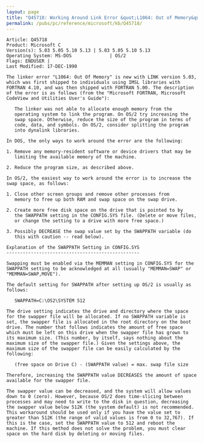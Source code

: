 ```yaml
---
layout: page
title: "Q45718: Working Around Link Error &quot;L1064: Out of Memory&quot;"
permalink: /pubs/pc/reference/microsoft/kb/Q45718/
---
```


	Article: Q45718
	Product: Microsoft C
	Version(s): 5.03 5.05 5.10 5.13 | 5.03 5.05 5.10 5.13
	Operating System: MS-DOS              | OS/2
	Flags: ENDUSER |
	Last Modified: 17-DEC-1990
	
	The linker error "L1064: Out Of Memory" is new with LINK version 5.03,
	which was first shipped to individuals using IMSL libraries with
	FORTRAN 4.10, and was then shipped with FORTRAN 5.00. The description
	of the error is as follows (from the "Microsoft FORTRAN, Microsoft
	CodeView and Utilities User's Guide"):
	
	   The linker was not able to allocate enough memory from the
	   operating system to link the program. On OS/2 try increasing the
	   swap space. Otherwise, reduce the size of the program in terms of
	   code, data, and symbols. On OS/2, consider splitting the program
	   into dynalink libraries.
	
	In DOS, the only ways to work around the error are the following:
	
	1. Remove any memory-resident software or device drivers that may be
	   limiting the available memory of the machine.
	
	2. Reduce the program size, as described above.
	
	In OS/2, the easiest way to work around the error is to increase the
	swap space, as follows:
	
	1. Close other screen groups and remove other processes from
	   memory to free up both RAM and swap space on the swap drive.
	
	2. Create more free disk space on the drive that is pointed to by
	   the SWAPPATH setting in the CONFIG.SYS file. (Delete or move files,
	   or change the setting to a drive with more free space.)
	
	3. Possibly DECREASE the swap value set by the SWAPPATH variable (do
	   this with caution -- read below).
	
	Explanation of the SWAPPATH Setting in CONFIG.SYS
	-------------------------------------------------
	
	Swapping must be enabled via the MEMMAN setting in CONFIG.SYS for the
	SWAPPATH setting to be acknowledged at all (usually "MEMMAN=SWAP" or
	"MEMMAN=SWAP,MOVE").
	
	The default setting for SWAPPATH after setting up OS/2 is usually as
	follows:
	
	   SWAPPATH=C:\OS2\SYSTEM 512
	
	The drive setting indicates the drive and directory where the space
	for the swapper file will be allocated. If no SWAPPATH variable is
	set, the swapper file is allocated in the root directory on the boot
	drive. The number that follows indicates the amount of free space
	which must be left on this drive when the swapper file has grown to
	its maximum size. (This number, by itself, says nothing about the
	maximum size of the swapper file.) Given the settings above, the
	maximum size of the swapper file can be easily calculated by the
	following:
	
	   (free space on Drive C) - (SWAPPATH value) = max. swap file size
	
	Therefore, increasing the SWAPPATH value DECREASES the amount of space
	available for the swapper file.
	
	The swapper value can be decreased, and the system will allow values
	down to 0 (zero). However, because OS/2 does time-slicing between
	processes and may need to write to the disk in question, decreasing
	the swapper value below 512K (the system default) is not recommended.
	This workaround should be used only if you have the value set to
	greater than 512K (the range of valid values is from 0 to 32,767). If
	this is the case, set the SWAPPATH value to 512 and reboot the
	machine. If this method does not solve the problem, you must clear
	space on the hard disk by deleting or moving files.
